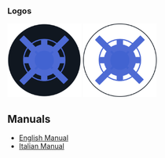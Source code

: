 ### Logos
<img src="https://github.com/TTVTheCats/SafeCrypt/blob/d6c24c0478b95527a237341c3a8a5f42f94d7310/Logos/darklogo.svg" width="150"/> <img src="https://github.com/TTVTheCats/SafeCrypt/blob/d6c24c0478b95527a237341c3a8a5f42f94d7310/Logos/whitelogo.svg" width="150"/>

## Manuals
- [English Manual](https://github.com/TTVTheCats/SafeCrypt/blob/6c6bf0fce72e4cfaf5627c4f3f3d10ad57d3dbb0/ManualIdeas/En.md)
- [Italian Manual](https://github.com/TTVTheCats/SafeCrypt/blob/bdb0c25fae7f51792d31ada7057904e28f03bc58/ManualIdeas/It.md)
